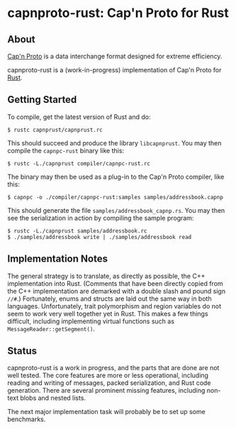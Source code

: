 # capnproto-rust: Cap'n Proto for Rust

## About

[Cap'n Proto](http://kentonv.github.io/capnproto/) is a
data interchange format designed for extreme efficiency.

capnproto-rust is a (work-in-progress) implementation of Cap'n Proto
for [Rust](http://www.rust-lang.org).

## Getting Started

To compile, get the latest version of Rust and do:
```
$ rustc capnprust/capnprust.rc
```
This should succeed and produce
the library `libcapnprust`. You may then compile the `capnpc-rust` binary like this:
```
$ rustc -L./capnprust compiler/capnpc-rust.rc
```
The binary may then be used as a plug-in to
the Cap'n Proto compiler, like this:

```
$ capnpc -o ./compiler/capnpc-rust:samples samples/addressbook.capnp
```
This should generate the file `samples/addressbook_capnp.rs`.
You may then see the serialization in action by compiling the sample program:

```
$ rustc -L./capnprust samples/addressbook.rc
$ ./samples/addressbook write | ./samples/addressbook read
```

## Implementation Notes

The general strategy is to translate, as directly as possible, the C++
implementation into Rust. (Comments that have been directly copied
from the C++ implementation are demarked with a double slash and pound
sign `//#`.) Fortunately, enums and structs are laid out the same way
in both languages. Unfortunately, trait polymorphism and region
variables do not seem to work very well together yet in Rust. This
makes a few things difficult, including implementing virtual functions
such as `MessageReader::getSegment()`.

## Status

capnproto-rust is a work in progress, and the parts that are done are
not well tested. The core features are more or less operational,
including reading and writing of messages, packed serialization, and
Rust code generation. There are several prominent missing features,
including non-text blobs and nested lists.

The next major implementation task will probably be to set up some
benchmarks.




